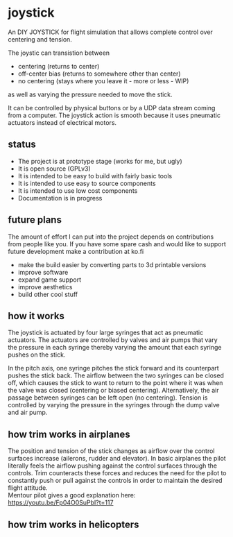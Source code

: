 # joystick
An DIY JOYSTICK for flight simulation that allows complete control over centering and tension. 

The joystic can transistion between
* centering (returns to center)
* off-center bias (returns to somewhere other than center)
* no centering (stays where you leave it - more or less - WIP)

as well as varying the pressure needed to move the stick. 

It can be controlled by physical buttons or by a UDP data stream coming from a computer.
The joystick action is smooth because it uses pneumatic actuators instead of electrical motors. 

## status

* The project is at prototype stage (works for me, but ugly)
* It is open source (GPLv3)
* It is intended to be easy to build with fairly basic tools  
* It is intended to use easy to source components
* It is intended to use low cost components  
* Documentation is in progress

## future plans

The amount of effort I can put into the project depends on contributions from people like you. 
If you have some spare cash and would like to support future development make a contribution at ko.fi

* make the build easier by converting parts to 3d printable versions
* improve software
* expand game support
* improve aesthetics
* build other cool stuff

## how it works

The joystick is actuated by four large syringes that act as pneumatic actuators. The actuators are controlled by valves and air pumps that vary the pressure in each syringe thereby varying the amount that each syringe pushes on the stick. 

In the pitch axis, one syringe pitches the stick forward and its counterpart pushes the stick back. The airflow between the two syringes can be closed off, which causes the stick to want to return to the point where it was when the valve was closed (centering or biased centering). Alternatively, the air passage between syringes can be left open (no centering). Tension is controlled by varying the pressure in the syringes through the dump valve and air pump.



## how trim works in airplanes
The position and tension of the stick changes as airflow over the control surfaces increase (ailerons, rudder and elevator).
In basic airplanes the pilot literally feels the airflow pushing against the control surfaces through the controls. 
Trim counteracts these forces and reduces the need for the pilot to constantly push or pull against the controls in order to maintain the desired flight attitude.  
Mentour pilot gives a good explanation here: https://youtu.be/Fp04O0SuPbI?t=117

## how trim works in helicopters
